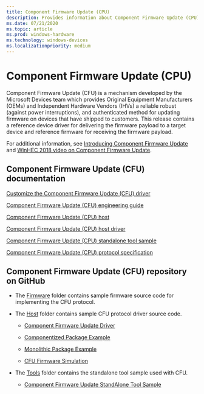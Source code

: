 ```yaml
---
title: Component Firmware Update (CPU) 
description: Provides information about Component Firmware Update (CPU)
ms.date: 07/21/2020
ms.topic: article
ms.prod: windows-hardware
ms.technology: windows-devices
ms.localizationpriority: medium
---
```


# Component Firmware Update (CPU)

Component Firmware Update (CFU) is a mechanism developed by the Microsoft Devices team which provides Original Equipment Manufacturers (OEMs) and Independent Hardware Vendors (IHVs) a reliable robust (against power interruptions), and authenticated method for updating firmware on devices that have shipped to customers. This release contains a reference device driver for delivering the firmware payload to a target device and reference firmware for receiving the firmware payload.

For additional information, see [Introducing Component Firmware Update](https://blogs.windows.com/buildingapps/?p=54456) and [WinHEC 2018 video on Component Firmware Update](https://developer.microsoft.com/windows/hardware/events).

## Component Firmware Update (CFU) documentation

[Customize the Component Firmware Update (CFU) driver](customize-the-cfu-driver.md)

[Component Firmware Update (CFU) engineering guide](cfu-engineering-guide.md)

[Component Firmware Update (CPU) host](cfu-host.md)

[Component Firmware Update (CPU) host driver](cfu-host-driver.md)

[Component Firmware Update (CPU) standalone tool sample](cfu-standalone-tool-sample.md)

[Component Firmware Update (CPU) protocol specification](cfu-specification.md)

## Component Firmware Update (CFU) repository on GitHub

- The [Firmware](https://github.com/Microsoft/CFU/tree/master/Firmware) folder contains sample firmware source code for implementing the CFU protocol.

- The [Host](https://github.com/Microsoft/CFU/tree/master/Host) folder contains sample CFU protocol driver source code.

  - [Component Firmware Update Driver](https://github.com/microsoft/CFU/tree/master/Host/ComponentFirmwareUpdateDriver)
  
  - [Componentized Package Example](https://github.com/microsoft/CFU/tree/master/Host/ComponentizedPackageExample)
  
  - [Monolithic Package Example](https://github.com/microsoft/CFU/tree/master/Host/MonolithicPackageExample)

  - [CFU Firmware Simulation](https://github.com/microsoft/CFU/tree/master/Host/CFUFirmwareSimulation)

- The [Tools](https://github.com/Microsoft/CFU/tree/master/Tools) folder contains the standalone tool sample used with CFU.

  - [Component Firmware Update StandAlone Tool Sample](https://github.com/microsoft/CFU/tree/master/Tools/ComponentFirmwareUpdateStandAloneToolSample)
